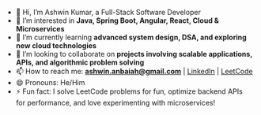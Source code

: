 - 👋 Hi, I’m Ashwin Kumar, a Full-Stack Software Developer
- 👀 I’m interested in **Java, Spring Boot, Angular, React, Cloud & Microservices**
- 🌱 I’m currently learning **advanced system design, DSA, and exploring new cloud technologies**
- 💞️ I’m looking to collaborate on **projects involving scalable applications, APIs, and algorithmic problem solving**
- 📫 How to reach me: **ashwin.anbaiah@gmail.com** | [LinkedIn](https://www.linkedin.com/in/ashwin-kumar-anbaiah/) | [LeetCode](https://leetcode.com/u/AshwinAK05/)
- 😄 Pronouns: He/Him
- ⚡ Fun fact: I solve LeetCode problems for fun, optimize backend APIs for performance, and love experimenting with microservices!

